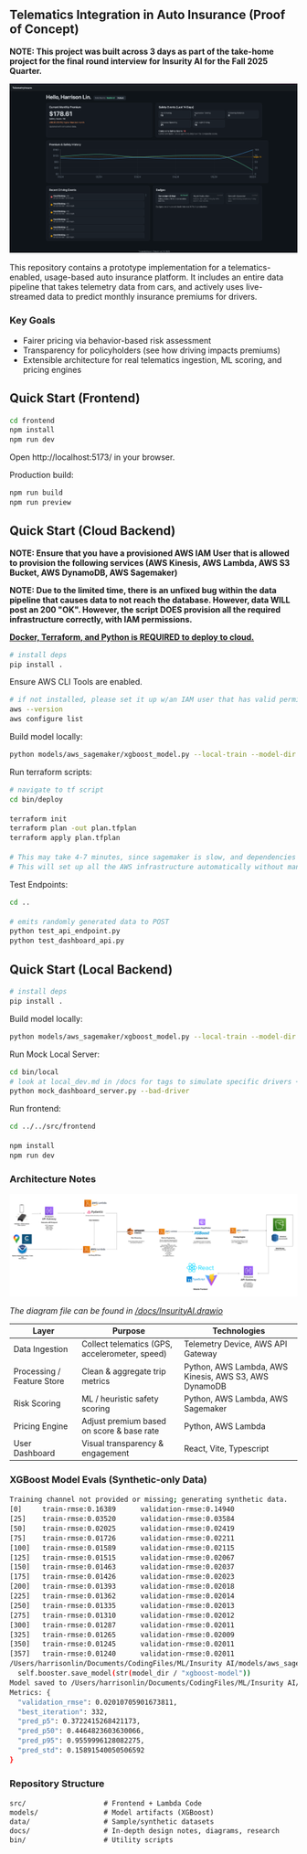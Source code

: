  ## Telematics Integration in Auto Insurance (Proof of Concept)

**NOTE: This project was built across 3 days as part of the take-home project for the final round interview for Insurity AI for the Fall 2025 Quarter.**

![alt text](docs/homepage.png)

This repository contains a prototype implementation for a telematics-enabled, usage-based auto insurance platform. It includes an entire data pipeline that takes telemetry data from cars, and actively uses live-streamed data to predict monthly insurance premiums for drivers.

### Key Goals

- Fairer pricing via behavior-based risk assessment
- Transparency for policyholders (see how driving impacts premiums)
- Extensible architecture for real telematics ingestion, ML scoring, and pricing engines


## Quick Start (Frontend)

```bash
cd frontend
npm install
npm run dev
```

Open http://localhost:5173/ in your browser.

Production build:

```bash
npm run build
npm run preview
```

## Quick Start (Cloud Backend)

**NOTE: Ensure that you have a provisioned AWS IAM User that is allowed to provision the following services (AWS Kinesis, AWS Lambda, AWS S3 Bucket, AWS DynamoDB, AWS Sagemaker)**

**NOTE: Due to the limited time, there is an unfixed bug within the data pipeline that causes data to not reach the database. However, data WILL post an 200 "OK". However, the script DOES provision all the required infrastructure correctly, with IAM permissions.** 

**<u>Docker, Terraform, and Python is REQUIRED to deploy to cloud.</u>**

```bash
# install deps
pip install .
```

Ensure AWS CLI Tools are enabled.

```bash
# if not installed, please set it up w/an IAM user that has valid permissions.
aws --version
aws configure list
```

Build model locally:
```bash
python models/aws_sagemaker/xgboost_model.py --local-train --model-dir artifacts
```

Run terraform scripts:

```bash
# navigate to tf script
cd bin/deploy

terraform init
terraform plan -out plan.tfplan
terraform apply plan.tfplan

# This may take 4-7 minutes, since sagemaker is slow, and dependencies have to be compiled + zipped for lambda
# This will set up all the AWS infrastructure automatically without manual intervention.
```

Test Endpoints:

```bash
cd ..

# emits randomly generated data to POST
python test_api_endpoint.py
python test_dashboard_api.py
```

## Quick Start (Local Backend)

```bash
# install deps
pip install .
```

Build model locally:
```bash
python models/aws_sagemaker/xgboost_model.py --local-train --model-dir artifacts
```

Run Mock Local Server:
```bash
cd bin/local
# look at local_dev.md in /docs for tags to simulate specific drivers + events
python mock_dashboard_server.py --bad-driver
```

Run frontend:
```bash
cd ../../src/frontend

npm install
npm run dev
```


### Architecture Notes

![alt text](docs/architecture.png)

*The diagram file can be found in <u>/docs/InsurityAI.drawio</u>*

| Layer | Purpose | Technologies |
|-------|---------|--------|
| Data Ingestion | Collect telematics (GPS, accelerometer, speed) | Telemetry Device, AWS API Gateway |
| Processing / Feature Store | Clean & aggregate trip metrics | Python, AWS Lambda, AWS Kinesis, AWS S3, AWS DynamoDB |
| Risk Scoring | ML / heuristic safety scoring | Python, AWS Lambda, AWS Sagemaker |
| Pricing Engine | Adjust premium based on score & base rate | Python, AWS Lambda |
| User Dashboard | Visual transparency & engagement | React, Vite, Typescript |


### XGBoost Model Evals (Synthetic-only Data)
``` bash
Training channel not provided or missing; generating synthetic data.
[0]     train-rmse:0.16389      validation-rmse:0.14940
[25]    train-rmse:0.03520      validation-rmse:0.03584
[50]    train-rmse:0.02025      validation-rmse:0.02419
[75]    train-rmse:0.01726      validation-rmse:0.02211
[100]   train-rmse:0.01589      validation-rmse:0.02115
[125]   train-rmse:0.01515      validation-rmse:0.02067
[150]   train-rmse:0.01463      validation-rmse:0.02037
[175]   train-rmse:0.01426      validation-rmse:0.02023
[200]   train-rmse:0.01393      validation-rmse:0.02018
[225]   train-rmse:0.01362      validation-rmse:0.02014
[250]   train-rmse:0.01335      validation-rmse:0.02013
[275]   train-rmse:0.01310      validation-rmse:0.02012
[300]   train-rmse:0.01287      validation-rmse:0.02011
[325]   train-rmse:0.01265      validation-rmse:0.02009
[350]   train-rmse:0.01245      validation-rmse:0.02011
[357]   train-rmse:0.01240      validation-rmse:0.02011
/Users/harrisonlin/Documents/CodingFiles/ML/Insurity AI/models/aws_sagemaker/xgboost_model.py:139: UserWarning: [01:56:18] WARNING: /Users/runner/work/xgboost/xgboost/src/c_api/c_api.cc:1427: Saving model in the UBJSON format as default.  You can use file extension: `json`, `ubj` or `deprecated` to choose between formats.
  self.booster.save_model(str(model_dir / "xgboost-model"))
Model saved to /Users/harrisonlin/Documents/CodingFiles/ML/Insurity AI/artifacts
Metrics: {
  "validation_rmse": 0.02010705901673811,
  "best_iteration": 332,
  "pred_p5": 0.3722415268421173,
  "pred_p50": 0.4464823603630066,
  "pred_p95": 0.9559996128082275,
  "pred_std": 0.15891540050506592
}
```


### Repository Structure

```
src/                   # Frontend + Lambda Code 
models/                # Model artifacts (XGBoost)
data/                  # Sample/synthetic datasets
docs/                  # In-depth design notes, diagrams, research
bin/                   # Utility scripts
```